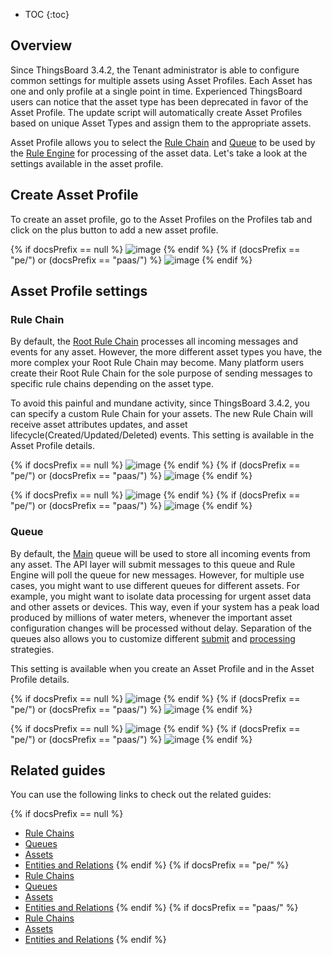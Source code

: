 
* TOC
{:toc}

## Overview

Since ThingsBoard 3.4.2, the Tenant administrator is able to configure common settings for multiple assets using Asset Profiles.
Each Asset has one and only profile at a single point in time.
Experienced ThingsBoard users can notice that the asset type has been deprecated in favor of the Asset Profile.
The update script will automatically create Asset Profiles based on unique Asset Types and assign them to the appropriate assets.

Asset Profile allows you to select the [Rule Chain](/docs/{{docsPrefix}}user-guide/rule-engine-2-0/overview/#rule-chain) and [Queue](/docs/{{docsPrefix}}user-guide/rule-engine-2-5/queues/) to be used by the [Rule Engine](/docs/{{docsPrefix}}user-guide/rule-engine-2-0/overview) for processing of the asset data.
Let's take a look at the settings available in the asset profile.

## Create Asset Profile

To create an asset profile, go to the Asset Profiles on the Profiles tab and click on the plus button to add a new asset profile.

{% if docsPrefix == null %}
![image](https://img.thingsboard.io/user-guide/asset-profile/asset-profile-add-1-ce.png)
{% endif %}
{% if (docsPrefix == "pe/") or (docsPrefix == "paas/") %}
![image](https://img.thingsboard.io/user-guide/asset-profile/asset-profile-add-1-pe.png)
{% endif %}

## Asset Profile settings

### Rule Chain

By default, the [Root Rule Chain](/docs/{{docsPrefix}}user-guide/rule-engine-2-0/overview/#rule-chain) processes all incoming messages and events for any asset.
However, the more different asset types you have, the more complex your Root Rule Chain may become.
Many platform users create their Root Rule Chain for the sole purpose of sending messages to specific rule chains depending on the asset type.

To avoid this painful and mundane activity, since ThingsBoard 3.4.2, you can specify a custom Rule Chain for your assets.
The new Rule Chain will receive asset attributes updates, and asset lifecycle(Created/Updated/Deleted) events.
This setting is available in the Asset Profile details.

{% if docsPrefix == null %}
![image](https://img.thingsboard.io/user-guide/asset-profile/asset-profile-rule-chain-1-ce.png)
{% endif %}
{% if (docsPrefix == "pe/") or (docsPrefix == "paas/") %}
![image](https://img.thingsboard.io/user-guide/asset-profile/asset-profile-rule-chain-1-pe.png)
{% endif %}

{% if docsPrefix == null %}
![image](https://img.thingsboard.io/user-guide/asset-profile/asset-profile-rule-chain-2-ce.png)
{% endif %}
{% if (docsPrefix == "pe/") or (docsPrefix == "paas/") %}
![image](https://img.thingsboard.io/user-guide/asset-profile/asset-profile-rule-chain-2-pe.png)
{% endif %}

### Queue

By default, the [Main](/docs/{{docsPrefix}}user-guide/rule-engine-2-5/queues/) queue will be used to store all incoming events from any asset.
The API layer will submit messages to this queue and Rule Engine will poll the queue for new messages.
However, for multiple use cases, you might want to use different queues for different assets.
For example, you might want to isolate data processing for urgent asset data and other assets or devices.
This way, even if your system has a peak load produced by millions of water meters, whenever the important asset configuration changes will be processed without delay.
Separation of the queues also allows you to customize different [submit](/docs/{{docsPrefix}}user-guide/rule-engine-2-5/queues/#queue-submit-strategy) and [processing](/docs/{{docsPrefix}}user-guide/rule-engine-2-5/queues/#queue-processing-strategy) strategies.

This setting is available when you create an Asset Profile and in the Asset Profile details.

{% if docsPrefix == null %}
![image](https://img.thingsboard.io/user-guide/asset-profile/asset-profile-queue-1-ce.png)
{% endif %}
{% if (docsPrefix == "pe/") or (docsPrefix == "paas/") %}
![image](https://img.thingsboard.io/user-guide/asset-profile/asset-profile-queue-1-pe.png)
{% endif %}


{% if docsPrefix == null %}
![image](https://img.thingsboard.io/user-guide/asset-profile/asset-profile-queue-2-ce.png)
{% endif %}
{% if (docsPrefix == "pe/") or (docsPrefix == "paas/") %}
![image](https://img.thingsboard.io/user-guide/asset-profile/asset-profile-queue-2-pe.png)
{% endif %}

## Related guides

You can use the following links to check out the related guides:

{% if docsPrefix == null %}
 - [Rule Chains](/docs/{{peDocsPrefix}}user-guide/ui/rule-chains/)
 - [Queues](/docs/{{peDocsPrefix}}user-guide/rule-engine-2-5/queues/)
 - [Assets](/docs/{{peDocsPrefix}}user-guide/ui/assets/)
 - [Entities and Relations](/docs/{{peDocsPrefix}}user-guide/entities-and-relations/)
  {% endif %}
  {% if docsPrefix == "pe/" %}
 - [Rule Chains](/docs/pe/user-guide/ui/rule-chains/)
 - [Queues](/docs/pe/user-guide/rule-engine-2-5/queues/)
 - [Assets](/docs/pe/user-guide/ui/assets/)
 - [Entities and Relations](/docs/pe/user-guide/entities-and-relations/)
  {% endif %}
  {% if docsPrefix == "paas/" %}
 - [Rule Chains](/docs/paas/user-guide/ui/rule-chains/)
 - [Assets](/docs/paas/user-guide/ui/assets/)
 - [Entities and Relations](/docs/paas/user-guide/entities-and-relations/)
  {% endif %}